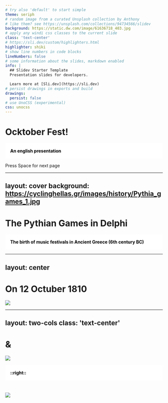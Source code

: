 ```yaml
---
# try also 'default' to start simple
theme: seriph
# random image from a curated Unsplash collection by Anthony
# like them? see https://unsplash.com/collections/94734566/slidev
background: https://static.dw.com/image/61636718_403.jpg
# apply any windi css classes to the current slide
class: 'text-center'
# https://sli.dev/custom/highlighters.html
highlighter: shiki
# show line numbers in code blocks
lineNumbers: false
# some information about the slides, markdown enabled
info: |
  ## Slidev Starter Template
  Presentation slides for developers.

  Learn more at [Sli.dev](https://sli.dev)
# persist drawings in exports and build
drawings:
  persist: false
# use UnoCSS (experimental)
css: unocss
---
```


# Ocktober Fest!

An english presentation

<div class="pt-12">
  <span @click="$slidev.nav.next" class="px-2 py-1 rounded cursor-pointer" hover="bg-white bg-opacity-10">
    Press Space for next page <carbon:arrow-right class="inline"/>
  </span>
</div>

<style>
  p {
    padding: 1rem;
   	color: black;
    font-weight: bolder;
    background-color: white
  }
</style>

<!--
The last comment block of each slide will be treated as slide notes. It will be visible and editable in Presenter Mode along with the slide. [Read more in the docs](https://sli.dev/guide/syntax.html#notes)
-->

---
layout: cover
background: https://cyclinghellas.gr/images/history/Pythia_games_1.jpg
---

# The Pythian Games in Delphi

The birth of music festivals in Ancient Greece (6th century BC)

<style>
  p {
    padding: 1rem;
   	color: black;
    font-weight: bolder;
    background-color: white
  }
</style>

<!--
The Pythian Games in Delphi, Ancient Greece, are perhaps the earliest example of festivals involving music. One of the four Panhellenic Games, the Pythian Games, held in honour of Apollo (the god of music), were set apart from the pack by the fact that they hosted musical competitions known as mousikos agon, as well as the usual athletics and shows of strength. Founded sometime in the 6th century BC, the Pythian Games, a precursor of the Olympic Games, featured dance, art and musical displays. Moving into the 10th century BC, Greece was still the hotbed of musical happenings. Every spring, the three-day Festival of the Vine Flower bought talents in togas to the city of Athens. Even more enthusiastic about boozing than modern festival-goers, the Ancient Greeks started the party with a silent drinking contest before enjoying song and dance performances.
-->

---
layout: center
---

# On 12 Octuber 1810

<img border="rounded" src="https://www.oktoberfest.net/wp-content/uploads/2013/05/historische-wiesn-7.jpg">

<style>
  .slidev-layout {
    background-color: black;
  }
  .slidev-layout h1 {
    color: white;
  }
</style>

<!-- The first Oktoberfest was held in October of 1810 to celebrate the wedding between Crown Prince Ludwig of Bavaria and Princess Therese of Saxony-Hildburghausen, according to the official Oktoberfest website. The citizens of Munich were invited to the fields in front of the city gates, now called Theresienwiese (Therese’s meadow), to join the party. It lasted for five days—October 12-17—each filled with food, beer, parades, and music. The final event was a horse race around the edge of town. -->

---
layout: two-cols
class: 'text-center'
---

# <noto-pretzel /> & <noto-beer-mug />

<img border="rounded" src="https://www.rd.com/wp-content/uploads/2017/08/The-Real-Reason-Oktoberfest-Is-Celebrated-573755704-shutterstock-Patino.jpg?resize=1024,684">

::right::

#  <twemoji-partying-face />
<img class="mx-2" border="rounded" src="https://upload.wikimedia.org/wikipedia/commons/thumb/9/9c/O%27zapft_is%21_M%C3%BCnchens_5_Jahreszeit_hat_begonnen_-_O%27zapft_is%21_Munich_5_season%2C_the_Oktoberfest_has_begun_%289855483374%29.jpg/2880px-O%27zapft_is%21_M%C3%BCnchens_5_Jahreszeit_hat_begonnen_-_O%27zapft_is%21_Munich_5_season%2C_the_Oktoberfest_has_begun_%289855483374%29.jpg">

<style>
  .slidev-layout {
    background-color: black;
  }
  .slidev-layout h1 {
    color: white;
  }
</style>

<!-- When you hear the word “Oktoberfest,” your mind probably conjures up images of beer, pretzels, lederhosen, and more beer.  -->